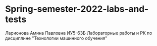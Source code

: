 # Spring-semester-2022-labs-and-tests
Ларионова Амина Павловна ИУ5-63Б
Лабораторные работы и РК по дисциплине "Технологии машинного обучения"
